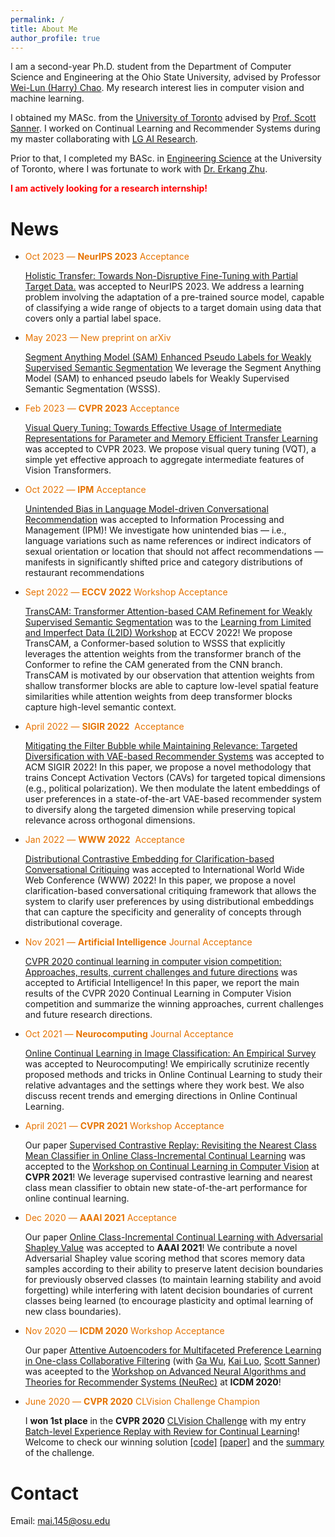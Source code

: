 ```yaml
---
permalink: /
title: About Me
author_profile: true
---
```

I am a second-year Ph.D. student from the Department of Computer Science and Engineering at the Ohio State University, advised by Professor [Wei-Lun (Harry) Chao](https://sites.google.com/view/wei-lun-harry-chao). My research interest lies in computer vision and machine learning.  

I obtained my MASc. from the [University of Toronto](https://www.utoronto.ca/) advised by [Prof. Scott Sanner](https://d3m.mie.utoronto.ca/members/ssanner/). I worked on Continual Learning and Recommender Systems during my master collaborating with [LG AI Research](https://www.lgresearch.ai/).

Prior to that, I  completed my BASc. in [Engineering Science](https://engsci.utoronto.ca/) at the University of Toronto, where I was fortunate to work with [Dr. Erkang Zhu](http://ekzhu.com/).

<!--I worked for [AMD](https://www.amd.com/en), [Pitney Bowes](https://www.pitneybowes.com/us) and [Optimy.ai](Optimy.ai).  -->

<span style="color:red">**I am actively looking for a research internship!**</span>

# News

- <span style="color:#e67300">Oct 2023 — **NeurIPS 2023** Acceptance </span>

  [Holistic Transfer: Towards Non-Disruptive Fine-Tuning with Partial Target Data.](https://neurips.cc/) was accepted to NeurIPS 2023. We address a learning problem involving the adaptation of a pre-trained source model, capable of classifying a wide range of objects to a target domain using
data that covers only a partial label space. 


- <span style="color:#e67300">May 2023 — New preprint on arXiv </span>

  [Segment Anything Model (SAM) Enhanced Pseudo Labels for Weakly Supervised Semantic Segmentation](https://arxiv.org/abs/2305.05803) We leverage the Segment Anything Model (SAM) to enhanced pseudo labels for Weakly Supervised Semantic Segmentation (WSSS). 
  
- <span style="color:#e67300">Feb 2023 — **CVPR 2023** Acceptance </span>

  [Visual Query Tuning: Towards Effective Usage of Intermediate Representations for Parameter and Memory Efficient Transfer Learning](https://arxiv.org/abs/2212.03220) was accepted to CVPR 2023. We propose visual query tuning (VQT), a simple yet effective approach to aggregate intermediate features of Vision Transformers. 

- <span style="color:#e67300">Oct 2022 — **IPM** Acceptance</span>

  [Unintended Bias in Language Model-driven Conversational Recommendation](https://arxiv.org/abs/2201.06224) was accepted to Information Processing and Management (IPM)!  We investigate how unintended bias — i.e., language variations such as name references or indirect indicators of sexual orientation or location that should not affect recommendations — manifests in significantly shifted price and category distributions of restaurant recommendations


- <span style="color:#e67300">Sept 2022 — **ECCV 2022** Workshop Acceptance</span>

  [TransCAM: Transformer Attention-based CAM Refinement for Weakly Supervised Semantic Segmentation](https://arxiv.org/abs/2203.07239) was to the [Learning from Limited and Imperfect Data (L2ID) Workshop](https://l2id.github.io/l2id2022/) at ECCV 2022!  We propose TransCAM, a Conformer-based solution to WSSS that explicitly leverages the attention weights from the transformer branch of the Conformer to refine the CAM generated from the CNN branch. TransCAM is motivated by our observation that attention weights from shallow transformer blocks are able to capture low-level spatial feature similarities while attention weights from deep transformer blocks capture high-level semantic context. 


- <span style="color:#e67300">April 2022 — **SIGIR 2022**  Acceptance</span>

  [Mitigating the Filter Bubble while Maintaining Relevance: Targeted Diversification with VAE-based Recommender Systems](https://sigir.org/sigir2022/) was accepted to ACM SIGIR 2022! In this paper, we propose a novel methodology that trains Concept Activation Vectors (CAVs) for targeted topical dimensions (e.g., political polarization). We then modulate the latent embeddings of user preferences in a state-of-the-art VAE-based recommender system to diversify along the targeted dimension while preserving topical relevance across orthogonal dimensions.
  
  
 
  
  
  
- <span style="color:#e67300">Jan 2022 — **WWW 2022**  Acceptance</span>

  [Distributional Contrastive Embedding for Clarification-based Conversational Critiquing](https://ssanner.github.io/papers/www22_dcevae.pdf) was accepted to International World Wide Web Conference (WWW) 2022! In this paper, we propose a novel clarification-based conversational critiquing framework that allows the system to clarify user preferences by using distributional embeddings that can capture the specificity and generality of concepts through distributional coverage. 
  
  
  
  
  
- <span style="color:#e67300">Nov 2021 — **Artificial Intelligence** Journal Acceptance</span>

  [CVPR 2020 continual learning in computer vision competition: Approaches, results, current challenges and future directions](https://www.sciencedirect.com/science/article/abs/pii/S0004370221001867?dgcid=author) was accepted to Artificial Intelligence!  In this paper, we report the main results of the CVPR 2020 Continual Learning in Computer Vision competition and summarize the winning approaches, current challenges and future research directions.
  
  
  
- <span style="color:#e67300">Oct 2021 — **Neurocomputing** Journal Acceptance</span>

  [Online Continual Learning in Image Classification: An Empirical Survey](https://www.sciencedirect.com/science/article/abs/pii/S0925231221014995) was accepted to Neurocomputing! We empirically scrutinize recently proposed methods and tricks in Online Continual Learning to study their relative advantages and the settings where they work best. We also discuss recent trends and emerging directions in Online Continual Learning. 
  
  
  
- <span style="color:#e67300">April 2021 — **CVPR 2021** Workshop Acceptance</span> 

  Our paper [Supervised Contrastive Replay: Revisiting the Nearest Class Mean Classifier in Online Class-Incremental Continual Learning](https://arxiv.org/abs/2103.13885) was accepted to the [Workshop on Continual Learning in Computer Vision](https://sites.google.com/view/clvision2021/) at **CVPR 2021**! We leverage supervised contrastive learning and nearest class mean classifier to obtain new state-of-the-art performance for online continual learning. 
  
  

- <span style="color:#e67300">Dec 2020 — **AAAI 2021** Acceptance</span>

  Our paper [Online Class-Incremental Continual Learning with Adversarial Shapley Value](http://128.84.4.34/abs/2009.00093) was accepted to **AAAI 2021**! We contribute a novel Adversarial Shapley value scoring method that scores memory data samples according to their ability to preserve latent decision boundaries for previously observed classes (to maintain learning stability and avoid forgetting) while interfering with latent decision boundaries of current classes being learned (to encourage plasticity and optimal learning of new class boundaries). 

  

- <span style="color:#e67300">Nov 2020 — **ICDM 2020** Workshop Acceptance</span>

  Our paper [Attentive Autoencoders for Multifaceted Preference Learning in One-class Collaborative Filtering](https://arxiv.org/abs/2010.12803) (with [Ga Wu](https://wuga214.github.io/), [Kai Luo](https://scholar.google.com/citations?user=lO1PU44AAAAJ&hl=en), [Scott Sanner](https://d3m.mie.utoronto.ca/members/ssanner/)) was aceepted to the [Workshop on Advanced Neural Algorithms and Theories for Recommender Systems (NeuRec)](https://datasj.github.io/) at **ICDM 2020**!

  

- <span style="color:#e67300">June 2020 — **CVPR 2020** CLVision Challenge Champion</span>

  I **won 1st  place** in the **CVPR 2020** [CLVision Challenge](https://sites.google.com/view/clvision2020/challenge/challenge-winners) with my entry [Batch-level Experience Replay with Review for Continual Learning](https://arxiv.org/abs/2007.05683)! Welcome to check our winning solution [[code]](https://github.com/RaptorMai/CVPR20_CLVision_challenge) [[paper]](https://arxiv.org/abs/2007.05683) and the [summary](https://arxiv.org/abs/2009.09929) of the challenge.

  

# Contact

Email: mai.145@osu.edu

